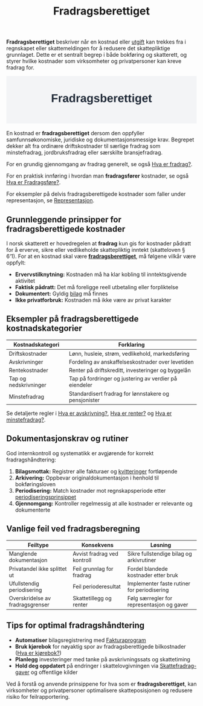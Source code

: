 ﻿---
title: "Fradragsberettiget"
seoTitle: "Fradragsberettiget | Betydning, regler og eksempler"
description: 'Fradragsberettiget beskriver når en kostnad eller utgift kan trekkes fra i regnskap eller skattemelding for å redusere skattepliktig grunnlag, med krav til dokumentasjon og relevans.'
summary: "Hva betyr fradragsberettiget? Regler, eksempler og beste praksis."
---

**Fradragsberettiget** beskriver når en kostnad eller [utgift](/blogs/regnskap/utgift "Utgift “ Komplett Guide til Utgifter i Norsk Regnskap") kan trekkes fra i regnskapet eller skattemeldingen for å redusere det skattepliktige grunnlaget. Dette er et sentralt begrep i både bokføring og skatterett, og styrer hvilke kostnader som virksomheter og privatpersoner kan kreve fradrag for.

![Fradragsberettiget](fradragsberettiget-image.svg)

En kostnad er **fradragsberettiget** dersom den oppfyller samfunnsøkonomiske, juridiske og dokumentasjonsmessige krav. Begrepet dekker alt fra ordinære driftskostnader til særlige fradrag som minstefradrag, jordbruksfradrag eller særskilte bransjefradrag.

For en grundig gjennomgang av fradrag generelt, se også [Hva er fradrag?](/blogs/regnskap/hva-er-fradrag "Hva er fradrag? En guide til Norske Skatteregler").

For en praktisk innføring i hvordan man **fradragsfører** kostnader, se også [Hva er Fradragsføre?](/blogs/regnskap/hva-er-fradragsfoere "Hva betyr å fradragsføre i regnskap?").

For eksempler på delvis fradragsberettigede kostnader som faller under representasjon, se [Representasjon](/blogs/regnskap/representasjon "Representasjon “ Guide til representasjon og regnskapsmessig behandling i Norge").

## Grunnleggende prinsipper for fradragsberettigede kostnader

I norsk skatterett er hovedregelen at **fradrag** kun gis for kostnader pådratt for å erverve, sikre eller vedlikeholde skattepliktig inntekt (skatteloven § 6‘1). For at en kostnad skal være **[fradragsberettiget](/blogs/regnskap/fradragsberettiget "Hva betyr Fradragsberettiget?")**, må følgene vilkår være oppfylt:

* **Ervervstilknytning:** Kostnaden må ha klar kobling til inntektsgivende aktivitet
* **Faktisk pådratt:** Det må foreligge reell utbetaling eller forpliktelse
* **Dokumentert:** Gyldig [bilag](/blogs/regnskap/hva-er-bilag "Hva er bilag? Guide til regnskapsbilag og dokumentasjon") må finnes
* **Ikke privatforbruk:** Kostnaden må ikke være av privat karakter

## Eksempler på fradragsberettigede kostnadskategorier

| Kostnadskategori       | Forklaring                                                  |
|------------------------|-------------------------------------------------------------|
| Driftskostnader        | Lønn, husleie, strøm, vedlikehold, markedsføring           |
| Avskrivninger          | Fordeling av anskaffelseskostnader over levetiden           |
| Rentekostnader         | Renter på driftskreditt, investeringer og byggelån          |
| Tap og nedskrivninger  | Tap på fordringer og justering av verdier på eiendeler      |
| Minstefradrag          | Standardisert fradrag for lønnstakere og pensjonister       |

Se detaljerte regler i [Hva er avskrivning?](/blogs/regnskap/hva-er-avskrivning "Hva er avskrivning? Guide til avskrivningsmetoder"), [Hva er renter?](/blogs/regnskap/hva-er-rentekostnader "Hva er rentekostnader? Guide til rentefradrag") og [Hva er minstefradrag?](/blogs/regnskap/hva-er-minstefradrag "Hva er minstefradrag? Komplett guide").

## Dokumentasjonskrav og rutiner

God internkontroll og systematikk er avgjørende for korrekt fradragshåndtering:

1. **Bilagsmottak:** Registrer alle fakturaer og [kvitteringer](/blogs/regnskap/kvittering "Hva er Kvittering? En Guide til Kvitteringskrav i Norsk Regnskap") fortløpende
2. **Arkivering:** Oppbevar originaldokumentasjon i henhold til bokføringsloven
3. **Periodisering:** Match kostnader mot regnskapsperiode etter [periodiseringsprinsippet](/blogs/regnskap/hva-er-avstemming "Hva er avstemming? Guide til periodisering og avstemming")
4. **Gjennomgang:** Kontroller regelmessig at alle kostnader er relevante og dokumenterte

## Vanlige feil ved fradragsberegning

| Feiltype                        | Konsekvens                     | Løsning                                  |
|---------------------------------|--------------------------------|------------------------------------------|
| Manglende dokumentasjon         | Avvist fradrag ved kontroll    | Sikre fullstendige bilag og arkivrutiner |
| Privatandel ikke splittet ut    | Feil grunnlag for fradrag       | Fordel blandede kostnader etter bruk     |
| Ufullstendig periodisering      | Feil perioderesultat           | Implementer faste rutiner for periodisering |
| Overskridelse av fradragsgrenser| Skattetillegg og renter       | Følg særregler for representasjon og gaver |

## Tips for optimal fradragshåndtering

- **Automatiser** bilagsregistrering med [Fakturaprogram](/blogs/regnskap/fakturaprogram "Hva er fakturaprogram? Guide til automatisering av faktura")
- **Bruk kjørebok** for nøyaktig spor av fradragsberettigede bilkostnader ([Hva er kjørebok?](/blogs/regnskap/hva-er-kjorebok "Hva er kjørebok? Guide til kjørebok for bedrifter"))
- **Planlegg** investeringer med tanke på avskrivningssats og skattetiming
- **Hold deg oppdatert** på endringer i skattelovgivningen via [Skattefradrag-gaver](/blogs/regnskap/skattefradrag-gaver-veldedige-organisasjoner "Skattefradrag gaver til veldedige organisasjoner") og offentlige kilder

Ved å forstå og anvende prinsippene for hva som er **fradragsberettiget**, kan virksomheter og privatpersoner optimalisere skatteposisjonen og redusere risiko for feilrapportering.











